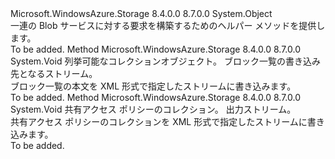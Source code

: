 <Type Name="BlobRequest" FullName="Microsoft.WindowsAzure.Storage.Blob.Protocol.BlobRequest">
  <TypeSignature Language="C#" Value="public static class BlobRequest" />
  <TypeSignature Language="ILAsm" Value=".class public auto ansi abstract sealed beforefieldinit BlobRequest extends System.Object" />
  <TypeSignature Language="DocId" Value="T:Microsoft.WindowsAzure.Storage.Blob.Protocol.BlobRequest" />
  <TypeSignature Language="VB.NET" Value="Public Class BlobRequest" />
  <TypeSignature Language="F#" Value="type BlobRequest = class" />
  <AssemblyInfo>
    <AssemblyName>Microsoft.WindowsAzure.Storage</AssemblyName>
    <AssemblyVersion>8.4.0.0</AssemblyVersion>
    <AssemblyVersion>8.7.0.0</AssemblyVersion>
  </AssemblyInfo>
  <Base>
    <BaseTypeName>System.Object</BaseTypeName>
  </Base>
  <Interfaces />
  <Docs>
    <summary>
            一連の Blob サービスに対する要求を構築するためのヘルパー メソッドを提供します。
            </summary>
    <remarks>To be added.</remarks>
  </Docs>
  <Members>
    <Member MemberName="WriteBlockListBody">
      <MemberSignature Language="C#" Value="public static void WriteBlockListBody (System.Collections.Generic.IEnumerable&lt;Microsoft.WindowsAzure.Storage.Blob.Protocol.PutBlockListItem&gt; blocks, System.IO.Stream outputStream);" />
      <MemberSignature Language="ILAsm" Value=".method public static hidebysig void WriteBlockListBody(class System.Collections.Generic.IEnumerable`1&lt;class Microsoft.WindowsAzure.Storage.Blob.Protocol.PutBlockListItem&gt; blocks, class System.IO.Stream outputStream) cil managed" />
      <MemberSignature Language="DocId" Value="M:Microsoft.WindowsAzure.Storage.Blob.Protocol.BlobRequest.WriteBlockListBody(System.Collections.Generic.IEnumerable{Microsoft.WindowsAzure.Storage.Blob.Protocol.PutBlockListItem},System.IO.Stream)" />
      <MemberSignature Language="VB.NET" Value="Public Shared Sub WriteBlockListBody (blocks As IEnumerable(Of PutBlockListItem), outputStream As Stream)" />
      <MemberSignature Language="F#" Value="static member WriteBlockListBody : seq&lt;Microsoft.WindowsAzure.Storage.Blob.Protocol.PutBlockListItem&gt; * System.IO.Stream -&gt; unit" Usage="Microsoft.WindowsAzure.Storage.Blob.Protocol.BlobRequest.WriteBlockListBody (blocks, outputStream)" />
      <MemberType>Method</MemberType>
      <AssemblyInfo>
        <AssemblyName>Microsoft.WindowsAzure.Storage</AssemblyName>
        <AssemblyVersion>8.4.0.0</AssemblyVersion>
        <AssemblyVersion>8.7.0.0</AssemblyVersion>
      </AssemblyInfo>
      <ReturnValue>
        <ReturnType>System.Void</ReturnType>
      </ReturnValue>
      <Parameters>
        <Parameter Name="blocks" Type="System.Collections.Generic.IEnumerable&lt;Microsoft.WindowsAzure.Storage.Blob.Protocol.PutBlockListItem&gt;" />
        <Parameter Name="outputStream" Type="System.IO.Stream" />
      </Parameters>
      <Docs>
        <param name="blocks">列挙可能なコレクション<see cref="T:Microsoft.WindowsAzure.Storage.Blob.Protocol.PutBlockListItem" />オブジェクト。</param>
        <param name="outputStream">ブロック一覧の書き込み先となるストリーム。</param>
        <summary>
            ブロック一覧の本文を XML 形式で指定したストリームに書き込みます。
            </summary>
        <remarks>To be added.</remarks>
      </Docs>
    </Member>
    <Member MemberName="WriteSharedAccessIdentifiers">
      <MemberSignature Language="C#" Value="public static void WriteSharedAccessIdentifiers (Microsoft.WindowsAzure.Storage.Blob.SharedAccessBlobPolicies sharedAccessPolicies, System.IO.Stream outputStream);" />
      <MemberSignature Language="ILAsm" Value=".method public static hidebysig void WriteSharedAccessIdentifiers(class Microsoft.WindowsAzure.Storage.Blob.SharedAccessBlobPolicies sharedAccessPolicies, class System.IO.Stream outputStream) cil managed" />
      <MemberSignature Language="DocId" Value="M:Microsoft.WindowsAzure.Storage.Blob.Protocol.BlobRequest.WriteSharedAccessIdentifiers(Microsoft.WindowsAzure.Storage.Blob.SharedAccessBlobPolicies,System.IO.Stream)" />
      <MemberSignature Language="VB.NET" Value="Public Shared Sub WriteSharedAccessIdentifiers (sharedAccessPolicies As SharedAccessBlobPolicies, outputStream As Stream)" />
      <MemberSignature Language="F#" Value="static member WriteSharedAccessIdentifiers : Microsoft.WindowsAzure.Storage.Blob.SharedAccessBlobPolicies * System.IO.Stream -&gt; unit" Usage="Microsoft.WindowsAzure.Storage.Blob.Protocol.BlobRequest.WriteSharedAccessIdentifiers (sharedAccessPolicies, outputStream)" />
      <MemberType>Method</MemberType>
      <AssemblyInfo>
        <AssemblyName>Microsoft.WindowsAzure.Storage</AssemblyName>
        <AssemblyVersion>8.4.0.0</AssemblyVersion>
        <AssemblyVersion>8.7.0.0</AssemblyVersion>
      </AssemblyInfo>
      <ReturnValue>
        <ReturnType>System.Void</ReturnType>
      </ReturnValue>
      <Parameters>
        <Parameter Name="sharedAccessPolicies" Type="Microsoft.WindowsAzure.Storage.Blob.SharedAccessBlobPolicies" />
        <Parameter Name="outputStream" Type="System.IO.Stream" />
      </Parameters>
      <Docs>
        <param name="sharedAccessPolicies">共有アクセス ポリシーのコレクション。</param>
        <param name="outputStream">出力ストリーム。</param>
        <summary>
            共有アクセス ポリシーのコレクションを XML 形式で指定したストリームに書き込みます。
            </summary>
        <remarks>To be added.</remarks>
      </Docs>
    </Member>
  </Members>
</Type>